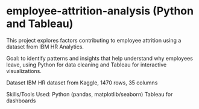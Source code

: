 # employee-attrition-analysis (Python and Tableau)

This project explores factors contributing to employee attrition using a dataset from IBM HR Analytics. 

Goal:
to identify patterns and insights that help understand why employees leave, 
using Python for data cleaning and Tableau for interactive visualizations.

Dataset
IBM HR dataset from Kaggle, 1470 rows, 35 columns

Skills/Tools Used:
Python (pandas, matplotlib/seaborn)
Tableau for dashboards

